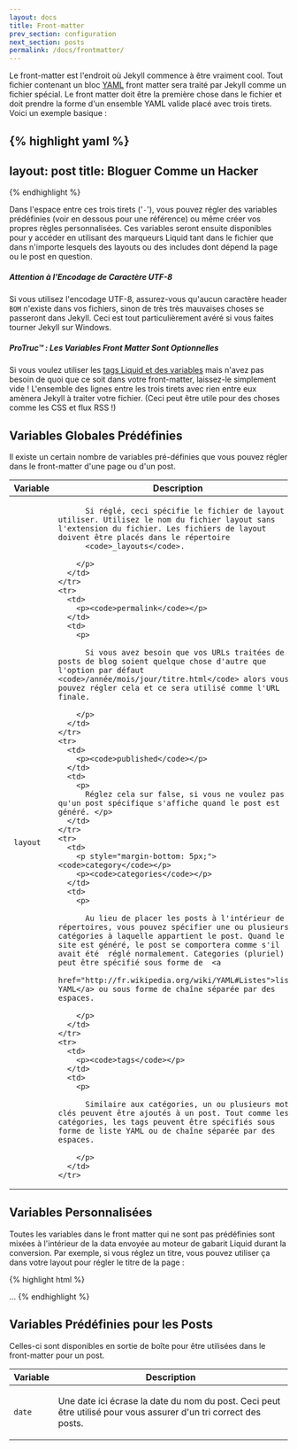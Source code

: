 ```yaml
---
layout: docs
title: Front-matter
prev_section: configuration
next_section: posts
permalink: /docs/frontmatter/
---
```


Le front-matter est l'endroit où Jekyll commence à être vraiment cool. Tout fichier contenant un bloc [YAML](http://yaml.org/) front matter sera traité par Jekyll comme un fichier spécial. Le front matter doit être la première chose dans le fichier et doit prendre la forme d'un ensemble YAML valide placé avec trois tirets. Voici un exemple basique :


{% highlight yaml %}
---
layout: post
title: Bloguer Comme un Hacker
---
{% endhighlight %}

Dans l'espace entre ces trois tirets ('`-`'), vous pouvez régler des variables prédéfinies (voir en dessous pour une référence) ou même créer vos propres règles personnalisées. Ces variables seront ensuite disponibles pour y accéder en utilisant des marqueurs Liquid tant dans le fichier que dans n'importe lesquels des layouts ou des includes dont dépend la page ou le post en question.

<div class="note warning">
  <h5>Attention à l'Encodage de Caractère UTF-8</h5>
  <p>
    Si vous utilisez l'encodage UTF-8, assurez-vous qu'aucun caractère header <code>BOM</code> n'existe dans vos fichiers, sinon de très très mauvaises choses se passeront dans Jekyll. Ceci est tout particulièrement avéré si vous faites tourner Jekyll sur Windows.
  </p>
</div>

<div class="note">
  <h5>ProTruc™ : Les Variables Front Matter Sont Optionnelles</h5>
  <p>
    Si vous voulez utiliser les <a href="../variables/">tags Liquid et des variables</a> mais n'avez pas besoin de quoi que ce soit dans votre front-matter, laissez-le simplement vide ! L'ensemble des lignes entre les trois tirets avec rien entre eux amènera Jekyll à traiter votre fichier. (Ceci peut être utile pour des choses comme les CSS et flux RSS !)
  </p>
</div>

## Variables Globales Prédéfinies

Il existe un certain nombre de variables pré-définies que vous pouvez régler dans le front-matter d'une page ou d'un post.

<div class="mobile-side-scroller">
<table>
  <thead>
    <tr>
      <th>Variable</th>
      <th>Description</th>
    </tr>
  </thead>
  <tbody>
    <tr>
      <td>
        <p><code>layout</code></p>
      </td>
      <td>
        <p>

          Si réglé, ceci spécifie le fichier de layout à utiliser. Utilisez le nom du fichier layout sans l'extension du fichier. Les fichiers de layout doivent être placés dans le répertoire 
          <code>_layouts</code>.

        </p>
      </td>
    </tr>
    <tr>
      <td>
        <p><code>permalink</code></p>
      </td>
      <td>
        <p>

          Si vous avez besoin que vos URLs traitées de posts de blog soient quelque chose d'autre que l'option par défaut <code>/année/mois/jour/titre.html</code> alors vous pouvez régler cela et ce sera utilisé comme l'URL finale.

        </p>
      </td>
    </tr>
    <tr>
      <td>
        <p><code>published</code></p>
      </td>
      <td>
        <p>
          Réglez cela sur false, si vous ne voulez pas qu'un post spécifique s'affiche quand le post est généré. </p>
      </td>
    </tr>
    <tr>
      <td>
        <p style="margin-bottom: 5px;"><code>category</code></p>
        <p><code>categories</code></p>
      </td>
      <td>
        <p>

          Au lieu de placer les posts à l'intérieur de répertoires, vous pouvez spécifier une ou plusieurs catégories à laquelle appartient le post. Quand le site est généré, le post se comportera comme s'il avait été  réglé normalement. Categories (pluriel) peut être spécifié sous forme de  <a
          href="http://fr.wikipedia.org/wiki/YAML#Listes">liste YAML</a> ou sous forme de chaîne séparée par des espaces.

        </p>
      </td>
    </tr>
    <tr>
      <td>
        <p><code>tags</code></p>
      </td>
      <td>
        <p>

          Similaire aux catégories, un ou plusieurs mots-clés peuvent être ajoutés à un post. Tout comme les catégories, les tags peuvent être spécifiés sous forme de liste YAML ou de chaîne séparée par des espaces.

        </p>
      </td>
    </tr>
  </tbody>
</table>
</div>


## Variables Personnalisées

Toutes les variables dans le front matter qui ne sont pas prédéfinies sont mixées à l'intérieur de la data envoyée au moteur de gabarit Liquid durant la conversion. Par exemple, si vous réglez un titre, vous pouvez utiliser ça dans votre layout pour régler le titre de la page :

{% highlight html %}
<!DOCTYPE HTML>
<html>
  <head>
    <title>{% raw %}{{ page.title }}{% endraw %}</title>
  </head>
  <body>
    ...
{% endhighlight %}

## Variables Prédéfinies pour les Posts

Celles-ci sont disponibles en sortie de boîte pour être utilisées dans le front-matter pour un post.


<div class="mobile-side-scroller">
<table>
  <thead>
    <tr>
      <th>Variable</th>
      <th>Description</th>
    </tr>
  </thead>
  <tbody>
    <tr>
      <td>
        <p><code>date</code></p>
      </td>
      <td>
        <p>
          Une date ici écrase la date du nom du post. Ceci peut être utilisé pour vous assurer d'un tri correct des posts.
        </p>
      </td>
    </tr>
  </tbody>
</table>
</div>
